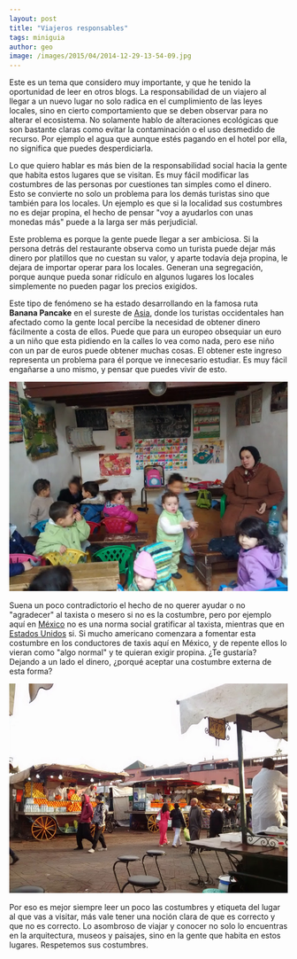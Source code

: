 ```yaml
---
layout: post
title: "Viajeros responsables"
tags: miniguia
author: geo
image: /images/2015/04/2014-12-29-13-54-09.jpg
---
```

Este es un tema que considero muy importante, y que he tenido la oportunidad de leer en otros blogs. La responsabilidad de un viajero al llegar a un nuevo lugar no solo radica en el cumplimiento de las leyes locales, sino en cierto comportamiento que se deben observar para no alterar el ecosistema. No solamente hablo de alteraciones ecológicas que son bastante claras como evitar la contaminación o el uso desmedido de recurso. Por ejemplo el agua que aunque estés pagando en el hotel por ella, no significa que puedes desperdiciarla.

Lo que quiero hablar es más bien de la responsabilidad social hacia la gente que habita estos lugares que se visitan. Es muy fácil modificar las costumbres de las personas por cuestiones tan simples como el dinero. Esto se convierte no solo un problema para los demás turistas sino que también para los locales. Un ejemplo es que si la localidad sus costumbres no es dejar propina, el hecho de pensar "voy a ayudarlos con unas monedas más" puede a la larga ser más perjudicial.

Este problema es porque la gente puede llegar a ser ambiciosa. Si la persona detrás del restaurante observa como un turista puede dejar más dinero por platillos que no cuestan su valor, y aparte todavía deja propina, le dejara de importar operar para los locales. Generan una segregación, porque aunque pueda sonar ridículo en algunos lugares los locales simplemente no pueden pagar los precios exigidos.

Este tipo de fenómeno se ha estado desarrollando en la famosa ruta **Banana Pancake** en el sureste de [Asia](/tag/asia), donde los turistas occidentales han afectado como la gente local percibe la necesidad de obtener dinero fácilmente a costa de ellos. Puede que para un europeo obsequiar un euro a un niño que esta pidiendo en la calles lo vea como nada, pero ese niño con un par de euros puede obtener muchas cosas. El obtener este ingreso representa un problema para él porque ve innecesario estudiar. Es muy fácil engañarse a uno mismo, y pensar que puedes vivir de esto.

![Pequeña escuela en Fes, Marruecos](/images/2015/04/2014-12-29-11-54-44.jpg)

Suena un poco contradictorio el hecho de no querer ayudar o no "agradecer" al taxista o mesero si no es la costumbre, pero por ejemplo aquí en [México](/tag/mexico) no es una norma social gratificar al taxista, mientras que en [Estados Unidos](/tag/estados-unidos) si. Si mucho americano comenzara a fomentar esta costumbre en los conductores de taxis aquí en México, y de repente ellos lo vieran como "algo normal" y te quieran exigir propina. ¿Te gustaría? Dejando a un lado el dinero, ¿porqué aceptar una costumbre externa de esta forma?

![Mercado Jemaa el Fna, ejemplo de como los turistas han cambiado las costumbres](/images/2015/04/2014-12-31-16-42-24.jpg)

Por eso es mejor siempre leer un poco las costumbres y etiqueta del lugar al que vas a visitar, más vale tener una noción clara de que es correcto y que no es correcto. Lo asombroso de viajar y conocer no solo lo encuentras en la arquitectura, museos y paisajes, sino en la gente que habita en estos lugares. Respetemos sus costumbres.